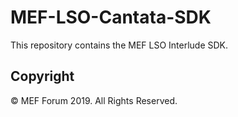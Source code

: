 # MEF-LSO-Cantata-SDK

This repository contains the MEF LSO Interlude SDK.

## Copyright

© MEF Forum 2019. All Rights Reserved.
